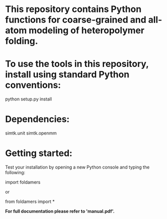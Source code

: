 # This repository contains Python functions for coarse-grained and all-atom modeling of heteropolymer folding.

# To use the tools in this repository, install using standard Python conventions:

python setup.py install

# Dependencies:

simtk.unit
simtk.openmm

# Getting started:

Test your installation by opening a new Python console and typing the following:

import foldamers

or

from foldamers import *

**For full documentation please refer to 'manual.pdf'.**
